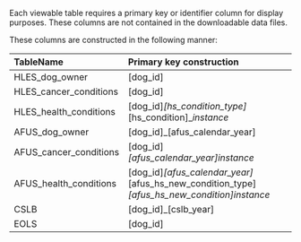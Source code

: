 Each viewable table requires a primary key or identifier column for display purposes.
These columns are not contained in the downloadable data files.

These columns are constructed in the following manner:

| TableName      | Primary key construction |
| :--- | :----------- |
| HLES_dog_owner      | [dog_id]       |
| HLES_cancer_conditions   | [dog_id]        |
| HLES_health_conditions   | [dog_id]_*[hs_condition_type]*_[hs_condition]_*instance*       |
| AFUS_dog_owner   | [dog_id]_[afus_calendar_year]        |
| AFUS_cancer_conditions   | [dog_id]_*[afus_calendar_year]*_*instance*       |
| AFUS_health_conditions | [dog_id]_*[afus_calendar_year]*_[afus_hs_new_condition_type]_*[afus_hs_new_condition]*_*instance*        |
| CSLB   | [dog_id]_[cslb_year] |
| EOLS  | [dog_id]     |

